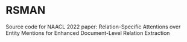 # RSMAN
Source code for NAACL 2022 paper: Relation-Specific Attentions over Entity Mentions for Enhanced Document-Level Relation Extraction
